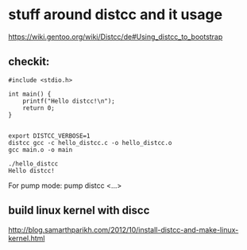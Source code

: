 stuff around distcc and it usage
================================

https://wiki.gentoo.org/wiki/Distcc/de#Using_distcc_to_bootstrap

checkit:
-------

	#include <stdio.h>

	int main() {
		printf("Hello distcc!\n");
		return 0;
	}


	export DISTCC_VERBOSE=1
	distcc gcc -c hello_distcc.c -o hello_distcc.o
	gcc main.o -o main

	./hello_distcc
	Hello distcc!

For pump mode: pump distcc <...>


build linux kernel with discc
-----------------------------

http://blog.samarthparikh.com/2012/10/install-distcc-and-make-linux-kernel.html
